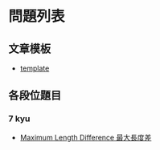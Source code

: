 # 問題列表

## 文章模板

* [template](other_template.md)

## 各段位題目

### 7 kyu

* [Maximum Length Difference 最大長度差](MaximumLengthDifference.md)
